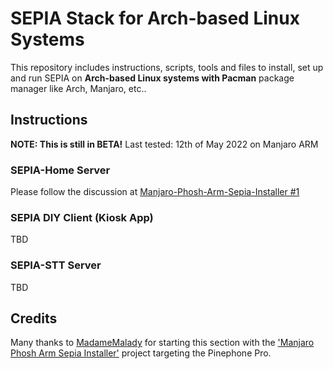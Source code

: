 # SEPIA Stack for Arch-based Linux Systems

This repository includes instructions, scripts, tools and files to install, set up and run SEPIA on **Arch-based Linux systems with Pacman** package manager
like Arch, Manjaro, etc..  

## Instructions

**NOTE: This is still in BETA!** Last tested: 12th of May 2022 on Manjaro ARM

### SEPIA-Home Server

Please follow the discussion at [Manjaro-Phosh-Arm-Sepia-Installer #1](https://github.com/MadameMalady/Manjaro-Phosh-Arm-Sepia-Installer/issues/1)

### SEPIA DIY Client (Kiosk App)

TBD

### SEPIA-STT Server

TBD

## Credits

Many thanks to [MadameMalady](https://github.com/MadameMalady) for starting this section with the ['Manjaro Phosh Arm Sepia Installer'](https://github.com/MadameMalady/Manjaro-Phosh-Arm-Sepia-Installer)
project targeting the Pinephone Pro.
